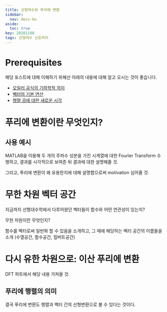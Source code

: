 ```yaml
---
title: 선형대수와 푸리에 변환
sidebar:
  nav: docs-ko
aside:
  toc: true
key: 20201108
tags: 선형대수 신호처리
---
```


# Prerequisites

해당 포스트에 대해 이해하기 위해선 아래의 내용에 대해 알고 오시는 것이 좋습니다.

* [오일러 공식의 기하학적 의미](https://angeloyeo.github.io/2020/07/07/Euler_Formula.html)
* [벡터의 기본 연산](https://angeloyeo.github.io/2020/09/07/basic_vector_operation.html)
* [행렬 곱에 대한 새로운 시각](https://angeloyeo.github.io/2020/09/08/matrix_multiplication.html)

# 푸리에 변환이란 무엇인지?

## 사용 예시

MATLAB을 이용해 두 개의 주파수 성분을 가진 시계열에 대한 Fourier Transform 수행하고, 결과를 시각적으로 보여준 뒤 결과에 대한 설명해줄 것.

그리고, 푸리에 변환이 왜 유용한지에 대해 설명함으로써 motivation 심어줄 것.

# 무한 차원 벡터 공간

지금까지 선형대수학에서 다루어왔던 벡터들이 함수와 어떤 연관성이 있는지?

무한 차원이란 무엇인지?

함수를 벡터로써 일반화 할 수 있음을 소개하고, 그 때에 해당하는 벡터 공간의 이름들을 소개 (수열공간, 함수공간, 힐버트공간)

# 다시 유한 차원으로: 이산 푸리에 변환

DFT 파트에서 해당 내용 가져올 것.

## 푸리에 행렬의 의미

결국 푸리에 변환도 행렬과 벡터 간의 선형변환으로 볼 수 있다는 것이다.


